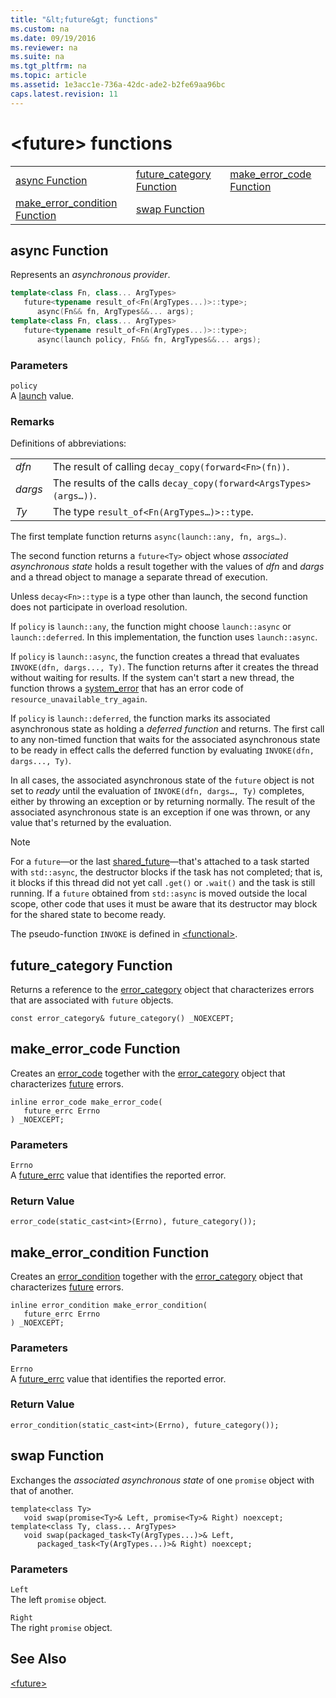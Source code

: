 ```yaml
---
title: "&lt;future&gt; functions"
ms.custom: na
ms.date: 09/19/2016
ms.reviewer: na
ms.suite: na
ms.tgt_pltfrm: na
ms.topic: article
ms.assetid: 1e3acc1e-736a-42dc-ade2-b2fe69aa96bc
caps.latest.revision: 11
---
```

# &lt;future&gt; functions
||||  
|-|-|-|  
|[async Function](#async_function)|[future_category Function](#future_category_function)|[make_error_code Function](#make_error_code_function)|  
|[make_error_condition Function](#make_error_condition_function)|[swap Function](#swap_function)|  
  
##  <a name="async_function"></a>  async Function  
 Represents an *asynchronous provider*.  
  
```cpp  
template<class Fn, class... ArgTypes>  
   future<typename result_of<Fn(ArgTypes...)>::type>;  
      async(Fn&& fn, ArgTypes&&... args);  
template<class Fn, class... ArgTypes>  
   future<typename result_of<Fn(ArgTypes...)>::type>;  
      async(launch policy, Fn&& fn, ArgTypes&&... args);  
```  
  
### Parameters  
 `policy`  
 A [launch](../vs140/-future--enums.md#launch_enumeration) value.  
  
### Remarks  
 Definitions of abbreviations:  
  
|||  
|-|-|  
|*dfn*|The result of calling `decay_copy(forward<Fn>(fn))`.|  
|*dargs*|The results of the calls `decay_copy(forward<ArgsTypes>(args…))`.|  
|*Ty*|The type `result_of<Fn(ArgTypes…)>::type`.|  
  
 The first template function returns `async(launch::any, fn, args…)`.  
  
 The second function returns a `future<Ty>` object whose *associated asynchronous state* holds a result together with the values of                         *dfn* and                         *dargs* and a thread object to manage a separate thread of execution.  
  
 Unless `decay<Fn>::type` is a type other than launch, the second function does not participate in overload resolution.  
  
 If `policy` is `launch::any`, the function might choose `launch::async` or `launch::deferred`. In this implementation, the function uses `launch::async`.  
  
 If `policy` is `launch::async`, the function creates a thread that evaluates `INVOKE(dfn, dargs..., Ty)`. The function returns after it creates the thread without waiting for results. If the system can't start a new thread, the function throws a [system_error](../vs140/system_error-Class.md) that has an error code of `resource_unavailable_try_again`.  
  
 If `policy` is `launch::deferred`, the function marks its associated asynchronous state as holding a *deferred function* and returns. The first call to any non-timed function that waits for the associated asynchronous state to be ready in effect calls the deferred function by evaluating `INVOKE(dfn, dargs..., Ty)`.  
  
 In all cases, the associated asynchronous state of the `future` object is not set to *ready* until the evaluation of `INVOKE(dfn, dargs…, Ty)` completes, either by throwing an exception or by returning normally. The result of the associated asynchronous state is an exception if one was thrown, or any value that's returned by the evaluation.  
  
> [!NOTE]
>  For a `future`—or the last [shared_future](../vs140/shared_future-Class.md)—that's attached to a task started with `std::async`, the destructor blocks if the task has not completed; that is, it blocks if this thread did not yet call `.get()` or `.wait()` and the task is still running. If a `future` obtained from `std::async` is moved outside the local scope, other code that uses it must be aware that its destructor may block for the shared state to become ready.  
  
 The pseudo-function `INVOKE` is defined in [<functional\>](../vs140/-functional-.md).  
  
##  <a name="future_category_function"></a>  future_category Function  
 Returns a reference to the [error_category](../vs140/error_category-Class.md) object that characterizes errors that are associated with `future` objects.  
  
```  
const error_category& future_category() _NOEXCEPT;  
```  
  
##  <a name="make_error_code_function"></a>  make_error_code Function  
 Creates an [error_code](../vs140/error_code-Class.md) together with the [error_category](../vs140/error_category-Class.md) object that characterizes [future](../vs140/future-Class.md) errors.  
  
```  
inline error_code make_error_code(  
   future_errc Errno  
) _NOEXCEPT;  
```  
  
### Parameters  
 `Errno`  
 A [future_errc](../vs140/-future--enums.md#future_errc_enumeration) value that identifies the reported error.  
  
### Return Value  
 `error_code(static_cast<int>(Errno), future_category());`  
  
##  <a name="make_error_condition_function"></a>  make_error_condition Function  
 Creates an [error_condition](../vs140/error_condition-Class.md) together with the [error_category](../vs140/error_category-Class.md) object that characterizes [future](../vs140/future-Class.md) errors.  
  
```  
inline error_condition make_error_condition(  
   future_errc Errno  
) _NOEXCEPT;  
```  
  
### Parameters  
 `Errno`  
 A [future_errc](../vs140/-future--enums.md#future_errc_enumeration) value that identifies the reported error.  
  
### Return Value  
 `error_condition(static_cast<int>(Errno), future_category());`  
  
##  <a name="swap_function"></a>  swap Function  
 Exchanges the *associated asynchronous state* of one `promise` object with that of another.  
  
```  
template<class Ty>  
   void swap(promise<Ty>& Left, promise<Ty>& Right) noexcept;  
template<class Ty, class... ArgTypes>  
   void swap(packaged_task<Ty(ArgTypes...)>& Left,  
      packaged_task<Ty(ArgTypes...)>& Right) noexcept;  
```  
  
### Parameters  
 `Left`  
 The left `promise` object.  
  
 `Right`  
 The right `promise` object.  
  
## See Also  
 [&lt;future&gt;](../vs140/-future-.md)